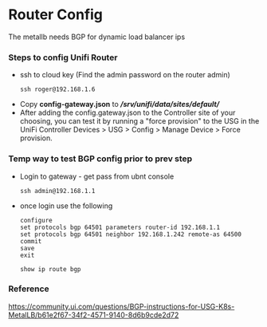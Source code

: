 # Router Config

The metallb needs BGP for dynamic load balancer ips

### Steps to config Unifi Router

- ssh to cloud key (Find the admin password on the router admin)
  ```
  ssh roger@192.168.1.6
  ```
- Copy **config-gateway.json** to _**/srv/unifi/data/sites/default/**_
- After adding the config.gateway.json to the Controller site of your choosing, you can test it by running a "force
  provision" to the USG in the UniFi Controller Devices > USG > Config > Manage Device > Force provision.

### Temp way to test BGP config prior to prev step

- Login to gateway - get pass from ubnt console
  ```
  ssh admin@192.168.1.1
  ```
- once login use the following
  ```shell
  configure
  set protocols bgp 64501 parameters router-id 192.168.1.1
  set protocols bgp 64501 neighbor 192.168.1.242 remote-as 64500
  commit
  save
  exit
  
  show ip route bgp
  ```


### Reference
  https://community.ui.com/questions/BGP-instructions-for-USG-K8s-MetalLB/b61e2f67-34f2-4571-9140-8d6b9cde2d72

